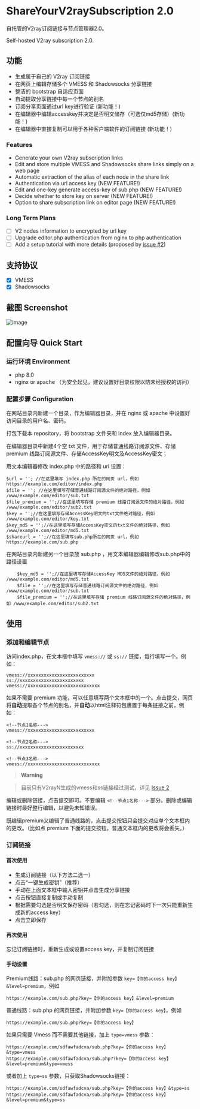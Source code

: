 # ShareYourV2raySubscription 2.0

自托管的V2ray订阅链接与节点管理器2.0。

Self-hosted V2ray subscription 2.0.

## 功能  

- 生成属于自己的 V2ray 订阅链接 
- 在网页上编辑存储多个 VMESS 和 Shadowsocks 分享链接
- 整洁的 bootstrap 自适应页面 
- 自动提取分享链接中每一个节点的别名
- 订阅分享页面通过url key进行验证 (新功能！)
- 在编辑器中编辑accesskey并决定是否明文储存（可选仅md5存储）(新功能！)
- 在编辑器中直接复制可以用于各种客户端软件的订阅链接 (新功能！)

### Features
- Generate your own V2ray subscription links
- Edit and store multiple VMESS and Shadowsocks share links simply on a web page
- Automatic extraction of the alias of each node in the share link
- Authentication via url access key (NEW FEATURE!)
- Edit and one-key generate access-key of sub.php (NEW FEATURE!)
- Decide whether to store key on server (NEW FEATURE!)
- Option to share subscription link on editor page (NEW FEATURE!)


### Long Term Plans

- [ ] V2 nodes information to encrypted by url key
- [ ] Upgrade editor.php authentication from nginx to php authentication
- [ ] Add a setup tutorial with more details (proposed by [issue #2](https://github.com/rickylsr/ShareYourV2raySubscription/issues/2))

## 支持协议

- [x] VMESS
- [x] Shadowsocks

## 截图 Screenshot

![image](https://github.com/rickylsr/ShareYourV2raySubscription/blob/main/SYVS.2.0.png)


## 配置向导 Quick Start

### 运行环境 Environment

- php 8.0
- nginx or apache （为安全起见，建议设置好目录权限以防未经授权的访问）

### 配置步骤 Configuration

在网站目录内新建一个目录，作为编辑器目录，并在 nginx 或 apache 中设置好访问目录的用户名、密码。

打包下载本 repository，将 bootstrap 文件夹和 index 放入编辑器目录。

在编辑器目录中新建4个空 txt 文件，用于存储普通线路订阅源文件、存储 premium 线路订阅源文件、存储AccessKey明文及AccessKey密文；

用文本编辑器修改 index.php 中的路径和 url 设置：

```
$url = ''; //在这里填写 index.php 所在的网页 url，例如 https://example.com/editor/index.php
$file = ''; //在这里填写存储普通线路订阅源文件的绝对路径，例如 /www/example.com/editor/sub.txt
$file_premium = '';//在这里填写存储 premium 线路订阅源文件的绝对路径，例如 /www/example.com/editor/sub2.txt
$key = '';//在这里填写存储AccessKey明文的txt文件绝对路径，例如 /www/example.com/editor/key.txt
$key_md5 = '';//在这里填写存储AccessKey密文的txt文件的绝对路径，例如 /www/example.com/editor/md5.txt
$shareurl = '';//在这里填写sub.php所在的网页 url，例如 https://example.com/sub.php
```

在网站目录内新建另一个目录放 sub.php ，用文本编辑器编辑修改sub.php中的路径设置


```
    $key_md5 = '';//在这里填写存储AccessKey MD5文件的绝对路径，例如 /www/example.com/editor/md5.txt
    $file = '';//在这里填写存储普通线路订阅源文件的绝对路径，例如 /www/example.com/editor/sub.txt
    $file_premium = '';//在这里填写存储 premium 线路订阅源文件的绝对路径，例如 /www/example.com/editor/sub2.txt
```

## 使用

### 添加和编辑节点

访问index.php，在文本框中填写 `vmess://` 或 `ss://` 链接，每行填写一个。例如：

```
vmess://xxxxxxxxxxxxxxxxxxxxxxxxx
ss://xxxxxxxxxxxxxxxxxxxxxxxx
vmess://xxxxxxxxxxxxxxxxxxxxxxxxxxx
```

如果不需要 premium 功能，可以任意填写两个文本框中的一个。点击提交，网页将**自动**提取各个节点的别名，并**自动**以html注释符包裹置于每条链接之前，例如：

```
<!--节点1名称--->
vmess://xxxxxxxxxxxxxxxxxxxxxxxxx

<!--节点2名称--->
ss://xxxxxxxxxxxxxxxxxxxxxxxx

<!--节点3名称--->
vmess://xxxxxxxxxxxxxxxxxxxxxxxxxxx
```

> **Warning**

> 目前只有V2rayN生成的vmess和ss链接经过测试，详见 [Issue 2](https://github.com/rickylsr/ShareYourV2raySubscription/issues/3)

编辑或删除链接，点击提交即可。不要编辑 ```<!--节点1名称--->``` 部分。删除或编辑链接时最好整行编辑，以避免未知错误。

既编辑premium又编辑了普通线路的，点击提交按钮只会提交对应单个文本框内的更改。（比如点 premium 下面的提交按钮，普通文本框内的更改将会丢失。）

### 订阅链接

#### 首次使用

- 生成订阅链接（以下方法二选一）
-   点击“一键生成密钥”（推荐）
-   手动在上面文本框中输入密钥并点击生成分享链接
- 点击按钮直接复制或手动复制
- 根据需要勾选是否明文保存密码（若勾选，则在忘记密码时下一次只能重新生成新的access key）
- 点击立即保存

#### 再次使用

忘记订阅链接时，重新生成或设置access key，并复制订阅链接

#### 手动设置

Premium线路：sub.php 的网页链接，并附加参数 `key=【你的access key】&level=premium`，例如
```
https://example.com/sub.php?key=【你的access key】&level=premium
```

普通线路：sub.php 的网页链接，并附加参数 `key=【你的access key】`，例如
```
https://example.com/sub.php?key=【你的access key】
```

如果只需要 Vmess 而不需要其他链接，加上 `type=vmess` 参数：
```
https://example.com/sdfawfadcva/sub.php?key=【你的access key】&type=vmess
https://example.com/sdfawfadcva/sub.php??key=【你的access key】&level=premium&type=vmess
```
或者加上 `type=ss` 参数，只获取Shadowsocks链接：
```
https://example.com/sdfawfadcva/sub.php?key=【你的access key】&type=ss
https://example.com/sdfawfadcva/sub.php?key=【你的access key】&level=premium&type=ss
```

